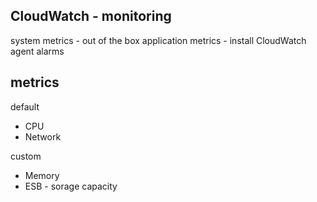 CloudWatch - monitoring
---

system metrics - out of the box
application metrics - install CloudWatch agent
alarms

metrics 
---

default
* CPU
* Network

custom
* Memory
* ESB - sorage capacity